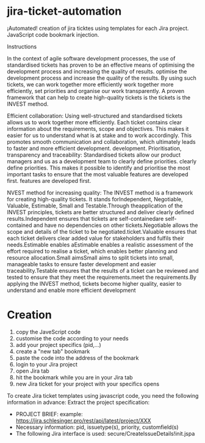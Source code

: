 # jira-ticket-automation
¡Automated! creation of jira ticktes using templates for each Jira project. JavaScript code bookmark injection.

Instructions

In the context of agile software development processes, the use of standardised tickets has proven to be an effective means of optimising the development process and increasing the quality of results. optimise the development process and increase the quality of the results. By using such tickets, we can work together more efficiently work together more efficiently, set priorities and organise our work transparently. A proven framework that can help to create high-quality tickets is the tickets is the INVEST method.

Efficient collaboration: Using well-structured and standardised tickets allows us to work together more efficiently. Each ticket contains clear information about the requirements, scope and objectives. This makes it easier for us to understand what is at stake and to work accordingly. This promotes smooth communication and collaboration, which ultimately leads to faster and more efficient development. development. Prioritisation, transparency and traceability: Standardised tickets allow our product managers and us as a development team to clearly define priorities. clearly define priorities. This makes it possible to identify and prioritise the most important tasks to ensure that the most valuable features are developed first. features are developed first.

NVEST method for increasing quality: The INVEST method is a framework for creating high-quality tickets. It stands forIndependent, Negotiable, Valuable, Estimable, Small and Testable.Through theapplication of the INVEST principles, tickets are better structured and deliver clearly defined results.Independent ensures that tickets are self-containedare self-contained and have no dependencies on other tickets.Negotiable allows the scope and details of the ticket to be negotiated.ticket.Valuable ensures that each ticket delivers clear added value for stakeholders and fulfils their needs.Estimable enables aEstimable enables a realistic assessment of the effort required to realise a ticket, which enables better planning and resource allocation.Small aimsSmall aims to split tickets into small, manageable tasks to ensure faster development and easier traceability.Testable ensures that the results of a ticket can be reviewed and tested to ensure that they meet the requirements.meet the requirements.By applying the INVEST method, tickets become higher quality, easier to understand and enable more efficient
development

# Creation

1. copy the JaveScript code
2. customise the code according to your needs
3. add your project specifics (pid,...)
4. create a "new tab" bookmark
5. paste the code into the address of the bookmark
6. login to your Jira project
7. open Jira tab
8. hit the bookmark while you are in your Jira tab
9. new Jira ticket for your project with your specifics opens

To create Jira ticket templates using javascript code, you need the following information in advance: Extract the project specification:
* PROJECT BRIEF: example: https://jira.schlesinger.pro/rest/api/latest/project/XXX
* Necessary information: pid, issuetype(s), priority, customfield(s)
* The following Jira interface is used: secure/CreateIssueDetails!init.jspa
